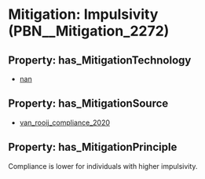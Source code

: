 # Mitigation: __Impulsivity__ (PBN__Mitigation_2272)

## Property: has_MitigationTechnology

* [nan](../Technology/PBN__Technology_22)

## Property: has_MitigationSource

* [van_rooij_compliance_2020](../Article/PBN__Article_253)

## Property: has_MitigationPrinciple

Compliance is lower for individuals with higher impulsivity.

